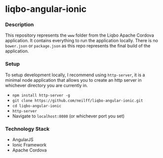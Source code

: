 # liqbo-angular-ionic

### Description
This repository represents the `www` folder from the Liqbo Apache Cordova application. It contains everything to run the application locally. There is no `bower.json` or `package.json` as this repo represents the final build of the application.

### Setup
To setup development locally, I recommend using `http-server`, it is a minimal node application that allows you to create an http server in whichever directory you are currently in.

- `npm install http-server -g`
- `git clone https://github.com/neilff/liqbo-angular-ionic.git`
- `cd liqbo-angular-ionic`
- `http-server`
- Navigate to `localhost:8080` (or whichever port you set)

### Technology Stack
- AngularJS
- Ionic Framework
- Apache Cordova
